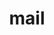---
title: mail
redirect_from: mail
redirect_to: https://wordpress.us9.list-manage.com/subscribe?u=f921145fe669f08c3392649e5&id=c6d0adccd5
---